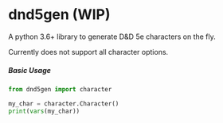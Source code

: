# dnd5gen (WIP)

A python 3.6+ library to generate D&D 5e characters on the fly.

Currently does not support all character options.

##### Basic Usage
```python
from dnd5gen import character

my_char = character.Character()
print(vars(my_char))
```
